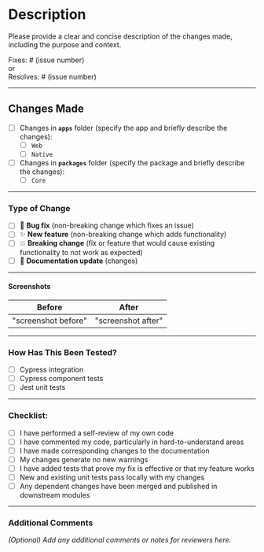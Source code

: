 <!--

name: "Monorepo Contribution" about: "Template for contributions in a monorepo
with apps and packages folders" title: "[Feature/Bug] - Title" labels:
["contribution"] assignees: "" # Leave blank if no specific assignee

---

-->

# Description

Please provide a clear and concise description of the changes made, including
the purpose and context.

Fixes: # (issue number)  
or  
Resolves: # (issue number)

---

## Changes Made

- [ ] Changes in **`apps`** folder (specify the app and briefly describe the
      changes):
  - [ ] `Web`
  - [ ] `Native`

- [ ] Changes in **`packages`** folder (specify the package and briefly describe
      the changes):
  - [ ] `Core`

---

### Type of Change

- [ ] 🐛 **Bug fix** (non-breaking change which fixes an issue)
- [ ] ✨ **New feature** (non-breaking change which adds functionality)
- [ ] 💥 **Breaking change** (fix or feature that would cause existing
      functionality to not work as expected)
- [ ] 📝 **Documentation update** (changes)

---

#### Screenshots

|       Before        |       After        |
| :-----------------: | :----------------: |
| "screenshot before" | "screenshot after" |

---

### How Has This Been Tested?

- [ ] Cypress integration
- [ ] Cypress component tests
- [ ] Jest unit tests

---

### Checklist:

- [ ] I have performed a self-review of my own code
- [ ] I have commented my code, particularly in hard-to-understand areas
- [ ] I have made corresponding changes to the documentation
- [ ] My changes generate no new warnings
- [ ] I have added tests that prove my fix is effective or that my feature works
- [ ] New and existing unit tests pass locally with my changes
- [ ] Any dependent changes have been merged and published in downstream modules

---

### Additional Comments

_(Optional) Add any additional comments or notes for reviewers here._
